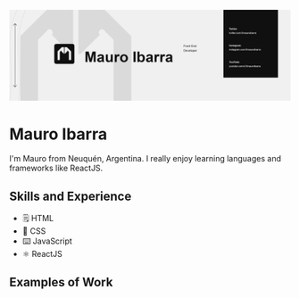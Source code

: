 ![Front-End Developer](https://github.com/3mauroibarra/3mauroibarra/blob/main/img.jpg)

# Mauro Ibarra
I'm Mauro from Neuquén, Argentina. I really enjoy learning languages and frameworks like ReactJS.

## Skills and Experience
* 🗒️ HTML
* 📝 CSS
* ⌨️ JavaScript
* ⚛ ReactJS

## Examples of Work
